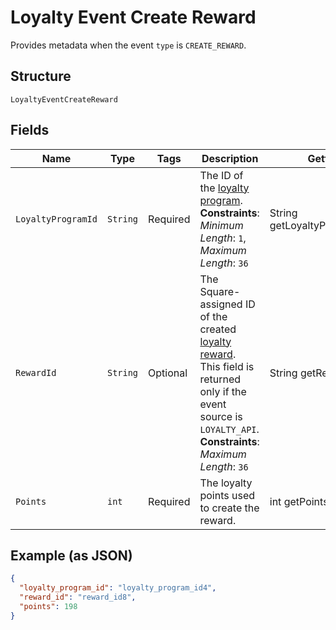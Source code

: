 
# Loyalty Event Create Reward

Provides metadata when the event `type` is `CREATE_REWARD`.

## Structure

`LoyaltyEventCreateReward`

## Fields

| Name | Type | Tags | Description | Getter |
|  --- | --- | --- | --- | --- |
| `LoyaltyProgramId` | `String` | Required | The ID of the [loyalty program](entity:LoyaltyProgram).<br>**Constraints**: *Minimum Length*: `1`, *Maximum Length*: `36` | String getLoyaltyProgramId() |
| `RewardId` | `String` | Optional | The Square-assigned ID of the created [loyalty reward](entity:LoyaltyReward).<br>This field is returned only if the event source is `LOYALTY_API`.<br>**Constraints**: *Maximum Length*: `36` | String getRewardId() |
| `Points` | `int` | Required | The loyalty points used to create the reward. | int getPoints() |

## Example (as JSON)

```json
{
  "loyalty_program_id": "loyalty_program_id4",
  "reward_id": "reward_id8",
  "points": 198
}
```

